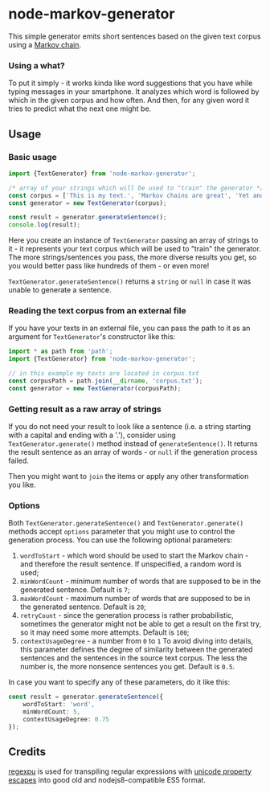 # node-markov-generator

This simple generator emits short sentences based on the given
text corpus using a [Markov chain](https://en.wikipedia.org/wiki/Markov_chain). 

### Using a what?
To put it simply - it works kinda like word suggestions that you
have while typing messages in your smartphone. It analyzes 
which word is followed by which in the given corpus and how 
often. And then, for any given word it tries to predict what the
next one might be.

## Usage

### Basic usage
```typescript
import {TextGenerator} from 'node-markov-generator';

/* array of your strings which will be used to "train" the generator */
const corpus = ['This is my text.', 'Markov chains are great', 'Yet another string! This is just awesome.'];
const generator = new TextGenerator(corpus);

const result = generator.generateSentence();
console.log(result);
```

Here you create an instance of `TextGenerator` passing an array of strings to it - 
it represents your text corpus which will be used to "train" the generator. The more strings/sentences
you pass, the more diverse results you get, so you would better pass like hundreds of them - or even more!

`TextGenerator.generateSentence()` returns a `string` or `null` in case it was unable to generate a sentence.

### Reading the text corpus from an external file
If you have your texts in an external file, you can pass the path to it as an argument for
 `TextGenerator`'s constructor like this:
```typescript
import * as path from 'path';
import {TextGenerator} from 'node-markov-generator';

// in this example my texts are located in corpus.txt
const corpusPath = path.join(__dirname, 'corpus.txt');
const generator = new TextGenerator(corpusPath);
```

### Getting result as a raw array of strings
If you do not need your result to look like a sentence (i.e. a string starting with a capital and ending with a '.'),
consider using `TextGenerator.generate()` method instead of `generateSentence()`. It returns
the result sentence as an array of words - or `null` if the generation process failed.

Then you might want to `join` the items or apply any other transformation you like. 

### Options
Both `TextGenerator.generateSentence()` and `TextGenerator.generate()` methods accept `options`
parameter that you might use to control the generation process.
You can use the following optional parameters:

1. `wordToStart` - which word should be used to start the Markov chain - and therefore 
the result sentence. If unspecified, a random word is used; 
2. `minWordCount` - minimum number of words that are supposed to be in 
the generated sentence. Default is `7`;
3. `maxWordCount` - maximum number of words that are supposed to be in
the generated sentence. Default is `20`;
4. `retryCount` - since the generation process is rather probabilistic,
sometimes the generator might not be able to get a result on the first try,
so it may need some more attempts. Default is `100`;
5. `contextUsageDegree` - a number from `0` to `1` To avoid diving into details, this
parameter defines the degree of similarity between the generated sentences and
the sentences in the source text corpus. The less the number is, the more nonsence
sentences you get. Default is `0.5`.

In case you want to specify any of these parameters, do it like this:
```typescript
const result = generator.generateSentence({
    wordToStart: 'word',
    minWordCount: 5,
    contextUsageDegree: 0.75
});
```

## Credits
[regexpu](https://github.com/mathiasbynens/regexpu) is used for transpiling 
regular expressions with [unicode property escapes](https://github.com/tc39/proposal-regexp-unicode-property-escapes) 
into good old and nodejs8-compatible ES5 format.
